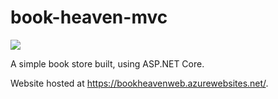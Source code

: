 # book-heaven-mvc
[<img src="https://dproychevprojects.visualstudio.com/_apis/public/build/definitions/2b5f3e80-00f4-4ac2-8960-a657496d5624/1/badge"/>](https://dproychevprojects.visualstudio.com/Book%20Heaven/_build/index?definitionId=1)

A simple book store built, using ASP.NET Core.

Website hosted at https://bookheavenweb.azurewebsites.net/.
